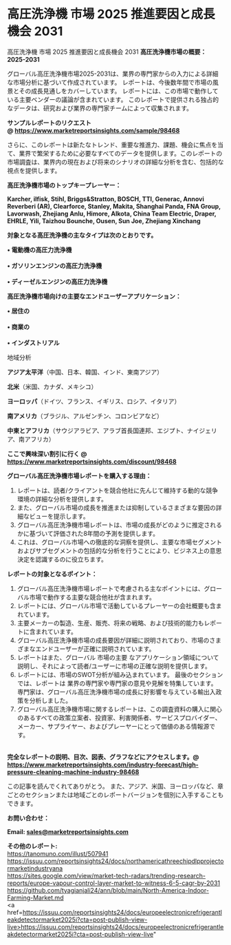 # 高圧洗浄機 市場 2025 推進要因と成長機会 2031
高圧洗浄機 市場 2025 推進要因と成長機会 2031
<strong><b>高圧洗浄機市場の概要：2025-2031</b></strong>

グローバル高圧洗浄機市場2025-2031は、業界の専門家からの入力による詳細な市場分析に基づいて作成されています。 レポートは、今後数年間で市場の風景とその成長見通しをカバーしています。 レポートには、この市場で動作している主要ベンダーの議論が含まれています。 このレポートで提供される独占的なデータは、研究および業界の専門家チームによって収集されます。

<strong>サンプルレポートのリクエスト @ <a href=https://www.marketreportsinsights.com/sample/98468>https://www.marketreportsinsights.com/sample/98468</a></strong>

さらに、このレポートは新たなトレンド、重要な推進力、課題、機会に焦点を当て、業界で繁栄するために必要なすべてのデータを提供します。このレポートの市場調査は、業界内の現在および将来のシナリオの詳細な分析を含む、包括的な視点を提供します。

<strong>高圧洗浄機市場のトップキープレーヤー：</strong>

<strong>Karcher, ilfisk, Stihl, Briggs&Stratton, BOSCH, TTI, Generac, Annovi Reverberi (AR), Clearforce, Stanley, Makita, Shanghai Panda, FNA Group, Lavorwash, Zhejiang Anlu, Himore, Alkota, China Team Electric, Draper, EHRLE, Yili, Taizhou Bounche, Ousen, Sun Joe, Zhejiang Xinchang</strong>

<strong><b>対象となる高圧洗浄機の主なタイプは次のとおりです。</b></strong>

<strong>• 電動機の高圧力洗浄機<br><br>• ガソリンエンジンの高圧力洗浄機<br><br>• ディーゼルエンジンの高圧力洗浄機</strong>

<strong><b>高圧洗浄機市場向けの主要なエンドユーザーアプリケーション：</b></strong>

<strong>• 居住の<br><br>• 商業の<br><br>• インダストリアル</strong>

 地域分析

<strong><b>アジア太平洋</b></strong>（中国、日本、韓国、インド、東南アジア）

<strong><b>北米</b></strong>（米国、カナダ、メキシコ）

<strong><b>ヨーロッパ</b></strong>（ドイツ、フランス、イギリス、ロシア、イタリア）

<strong><b>南アメリカ</b></strong>（ブラジル、アルゼンチン、コロンビアなど）

<strong><b>中東とアフリカ</b></strong>（サウジアラビア、アラブ首長国連邦、エジプト、ナイジェリア、南アフリカ）

<strong>ここで興味深い割引に行く @ <a href=https://www.marketreportsinsights.com/discount/98468>https://www.marketreportsinsights.com/discount/98468</a></strong>

<strong><b>グローバル高圧洗浄機市場レポートを購入する理由：</b></strong>
<ol>
  <li>レポートは、読者/クライアントを競合他社に先んじて維持する動的な競争環境の詳細な分析を提供します。</li>
  <li>また、グローバル市場の成長を推進または抑制しているさまざまな要因の詳細なビューを提示します。</li>
  <li>グローバル高圧洗浄機市場レポートは、市場の成長がどのように推定されるかに基づいて評価された8年間の予測を提供します。</li>
  <li>これは、グローバル市場への徹底的な洞察を提供し、主要な市場セグメントおよびサブセグメントの包括的な分析を行うことにより、ビジネス上の意思決定を認識するのに役立ちます。</li>
</ol>
<strong><b>レポートの対象となるポイント：</b></strong>
<ol>
  <li>グローバル高圧洗浄機市場レポートで考慮される主なポイントには、グローバル市場で動作する主要な競合他社が含まれます。</li>
  <li>レポートには、グローバル市場で活動しているプレーヤーの会社概要も含まれています。</li>
  <li>主要メーカーの製造、生産、販売、将来の戦略、および技術的能力もレポートに含まれています。</li>
  <li>グローバル高圧洗浄機市場の成長要因が詳細に説明されており、市場のさまざまなエンドユーザーが正確に説明されています。</li>
  <li>レポートはまた、グローバル 市場の主要 なアプリケーション領域について説明し、それによって読者/ユーザーに市場の正確な説明を提供します。</li>
  <li>レポートには、市場のSWOT分析が組み込まれています。 最後のセクションでは、レポートは 業界の専門家や専門家の意見や見解を特集しています。 専門家は、グローバル高圧洗浄機市場の成長に好影響を与えている輸出入政策を分析しました。</li>
  <li>グローバル高圧洗浄機市場に関するレポートは、この調査資料の購入に関心のあるすべての政策立案者、投資家、利害関係者、サービスプロバイダー、メーカー、サプライヤー、およびプレーヤーにとって価値のある情報源です。</li>
</ol><br>
<strong>完全なレポートの説明、目次、図表、グラフなどにアクセスします。@ <a href=https://www.marketreportsinsights.com/industry-forecast/high-pressure-cleaning-machine-industry-98468>https://www.marketreportsinsights.com/industry-forecast/high-pressure-cleaning-machine-industry-98468</a></strong>

この記事を読んでくれてありがとう。 また、アジア、米国、ヨーロッパなど、章ごとのセクションまたは地域ごとのレポートバージョンを個別に入手することもできます。

<strong><b>お問い合わせ：</b></strong>

<strong>Email: </strong><a href=mailto:sales@marketreportsinsights.com><strong>sales@marketreportsinsights.com</strong></a>

<strong>その他のレポート:</strong>
<br>
<a href=https://tanomuno.com/illust/507941>https://tanomuno.com/illust/507941</a>
<br>
<a href=https://issuu.com/reportsinsights24/docs/northamericathreechipdlpprojectormarketindustryana>https://issuu.com/reportsinsights24/docs/northamericathreechipdlpprojectormarketindustryana</a>
<br>
<a href=https://sites.google.com/view/market-tech-radars/trending-research-reports/europe-vapour-control-layer-market-to-witness-6-5-cagr-by-2031>https://sites.google.com/view/market-tech-radars/trending-research-reports/europe-vapour-control-layer-market-to-witness-6-5-cagr-by-2031</a>
<br>
<a href=https://github.com/tyagianjali24/ann/blob/main/North-America-Indoor-Farming-Market.md>https://github.com/tyagianjali24/ann/blob/main/North-America-Indoor-Farming-Market.md</a>
<br>
<a href=https://issuu.com/reportsinsights24/docs/europeelectronicrefrigerantleakdetectormarket2025i?cta=post-publish-view-live>https://issuu.com/reportsinsights24/docs/europeelectronicrefrigerantleakdetectormarket2025i?cta=post-publish-view-live</a>"
